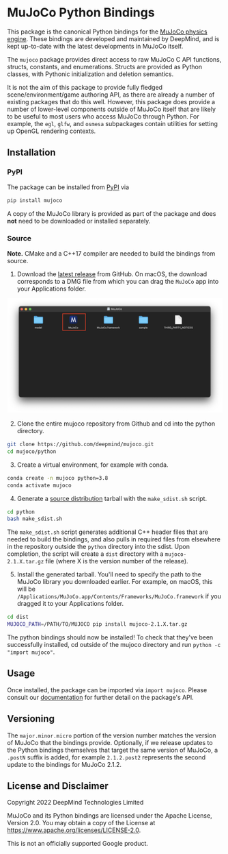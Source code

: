 # MuJoCo Python Bindings

This package is the canonical Python bindings for the
[MuJoCo physics engine](https://github.com/deepmind/mujoco).
These bindings are developed and maintained by DeepMind, and is kept up-to-date
with the latest developments in MuJoCo itself.

The `mujoco` package provides direct access to raw MuJoCo C API functions,
structs, constants, and enumerations. Structs are provided as Python classes,
with Pythonic initialization and deletion semantics.

It is not the aim of this package to provide fully fledged
scene/environment/game authoring API, as there are already a number of existing
packages that do this well. However, this package does provide a number of
lower-level components outside of MuJoCo itself that are likely to be useful to
most users who access MuJoCo through Python. For example, the `egl`, `glfw`, and
`osmesa` subpackages contain utilities for setting up OpenGL rendering contexts.

## Installation

### PyPI

The package can be installed from [PyPI](https://pypi.org/project/mujoco/) via

```sh
pip install mujoco
```

A copy of the MuJoCo library is provided as part of the package and does **not**
need to be downloaded or installed separately.

### Source

**Note.** CMake and a C++17 compiler are needed to build the bindings from source.

1. Download the [latest release](https://github.com/deepmind/mujoco/releases) from GitHub. On macOS, the download corresponds to a DMG file from which you can drag the `MuJoCo` app into your Applications folder.

<p align="center">
  <img src="../assets/macos_install.png" width=600>
</p>

2. Clone the entire mujoco repository from Github and cd into the python directory.

```bash
git clone https://github.com/deepmind/mujoco.git
cd mujoco/python
```

3. Create a virtual environment, for example with conda.

```bash
conda create -n mujoco python=3.8
conda activate mujoco
```

4. Generate a [source distribution](https://packaging.python.org/en/latest/glossary/#term-Source-Distribution-or-sdist)
tarball with the `make_sdist.sh` script.

```bash
cd python
bash make_sdist.sh
```

The `make_sdist.sh` script generates additional C++ header files that are needed to build the bindings, and also pulls in required files from elsewhere in the repository outside the `python` directory into the sdist. Upon completion, the script will create a `dist` directory with a `mujoco-2.1.X.tar.gz` file (where X is the version number of the release).

5. Install the generated tarball. You'll need to specify the path to the MuJoCo library you downloaded earlier. For example, on macOS, this will be `/Applications/MuJoCo.app/Contents/Frameworks/MuJoCo.framework` if you dragged it to your Applications folder.

```bash
cd dist
MUJOCO_PATH=/PATH/TO/MUJOCO pip install mujoco-2.1.X.tar.gz
```

The python bindings should now be installed! To check that they've been successfully installed, cd outside of the mujoco directory and run `python -c "import mujoco"`.

## Usage

Once installed, the package can be imported via `import mujoco`. Please consult
our [documentation](https://mujoco.readthedocs.io/en/latest/python.html) for
further detail on the package's API.

## Versioning

The `major.minor.micro` portion of the version number matches the version of
MuJoCo that the bindings provide. Optionally, if we release updates to the
Python bindings themselves that target the same version of MuJoCo, a `.postN`
suffix is added, for example `2.1.2.post2` represents the second update to the
bindings for MuJoCo 2.1.2.

## License and Disclaimer

Copyright 2022 DeepMind Technologies Limited

MuJoCo and its Python bindings are licensed under the Apache License,
Version 2.0. You may obtain a copy of the License at
https://www.apache.org/licenses/LICENSE-2.0.

This is not an officially supported Google product.
